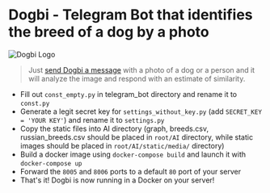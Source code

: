 # Dogbi - Telegram Bot that identifies the breed of a dog by a photo
![Dogbi Logo](https://scontent-frt3-2.xx.fbcdn.net/v/t1.15752-9/38772043_246304856017369_1651153778415501312_n.png?_nc_cat=0&oh=610b73ec5b4b6b8c8de27610b6ddd32d&oe=5C00E6A8)
> Just [send Dogbi a message](https://t.me/breed_identifier_bot) with a photo of a dog or a person and it will analyze the image and respond with an estimate of similarity. 

* Fill out `const_empty.py` in telegram_bot directory and rename it to `const.py`</br>
* Generate a legit secret key for `settings_without_key.py` (add `SECRET_KEY = 'YOUR KEY'`) and rename it to `settings.py` </br>
* Copy the static files into AI directory (graph, breeds.csv, russian_breeds.csv should be placed in  `root/AI` directory, while static images should be placed in `root/AI/static/media/` directory)
* Build a docker image using `docker-compose build` and launch it with `docker-compose up` </br>
* Forward the `8005` and `8006` ports to a default `80` port of your server
* That's it! Dogbi is now running in a Docker on your server!
